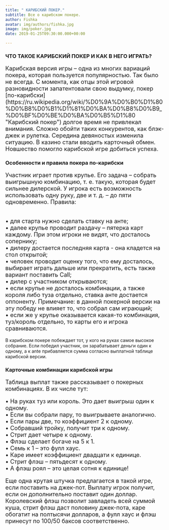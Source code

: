 ```yaml
---
title: " КАРИБСКИЙ ПОКЕР."
subtitle: Все о карибском покере.
author: Fishka
avatar: img/authors/fishka.jpg
image: img/poker.jpg
date: 2019-01-25T09:30:00.000+00:00

---
```

### ЧТО ТАКОЕ КАРИБСКИЙ ПОКЕР И КАК В НЕГО ИГРАТЬ?

<p style="font-size: 18px;">Карибская версия игры – одна из многих вариаций покера, которая пользуется популярностью. Так было не всегда. С момента, как отцы этой игровой разновидности запатентовали свою выдумку, покер [по-карибски](https://ru.wikipedia.org/wiki/%D0%9A%D0%B0%D1%80%D0%B8%D0%B1%D1%81%D0%BA%D0%B8%D0%B9_%D0%BF%D0%BE%D0%BA%D0%B5%D1%80 "Карибский покер") долгое время не привлекал внимания. Сложно обойти таких конкурентов, как блэк-джек и рулетка. Середина девяностых изменила ситуацию. В казино стали вводить карточный обмен. Новшество помогло карибской игре добиться успеха.</p>

### Особенности и правила покера по-карибски

<p style="font-size: 18px;">Участник играет против крупье. Его задача – собрать выигрышную комбинацию, т. е. такую, которая будет сильнее дилерской. У игрока есть возможность использовать одну руку, две и т. д. – до пяти одновременно.
Правила:</p>
<p style="font-size: 18px;">
<br>• для старта нужно сделать ставку на анте;
<br>• далее крупье проводит раздачу – пятерка карт каждому. При этом игроки не видят, что досталось сопернику;
<br>• дилеру достается последняя карта - она кладется на стол открытой;
<br>• человек проводит оценку того, что ему досталось, выбирает играть дальше или прекратить, есть также вариант поставить Call;
<br>• дилер с участником открываются;
<br>• если крупье не досталось комбинации, а также короля либо туза отдельно, ставка анте достается оппоненту. Примечание: в данной покерной версии на эту победу не влияет то, что собрал сам играющий;
<br>• если же у крупье оказывается какая-то комбинация, туз/король отдельно, то карты его и игрока сравниваются.
</p>
<p>В карибском покере побеждает тот, у кого на руках самое высокое собрание. Если победил участник, он зарабатывает деньги один к одному, а к ante прибавляется сумма согласно выплатной таблице карибской версии. </p>

### Карточные комбинации карибской игры

<p style="font-size: 18px;">Таблица выплат также рассказывает о покерных комбинациях. В их числе тут:</p>

<p style="font-size: 18px;">• На руках туз или король. Это дает выигрыш один к одному.
<br>• Если вы собрали пару, то выигрываете аналогично.
<br>• Если пары две, то коэффициент 2 к одному.
<br>• Собравший тройку, получит три к одному.
<br>• Стрит дает четыре к одному.
<br>• Флэш сделает богаче на 5 к 1.
<br>• Семь к 1 – это фулл хаус.
<br>• Каре имеет коэффициент двадцати к единице.
<br>• Стрит флэш – пятьдесят к одному.
<br>• А флэш роял – это целая сотня к единице!
</p>
<p style="font-size: 18px;">Еще одна крутая штучка предлагается в такой игре, если поставить на джек-пот. Выплату игрок получит, если он дополнительно поставит один доллар. Королевский флэш позволит завладеть всей суммой куша, стрит флэш даст половину джек-пота, каре обогатит на полтысячи долларов, а фулл хаус и флэш принесут по 100/50 баксов соответственно. </p>